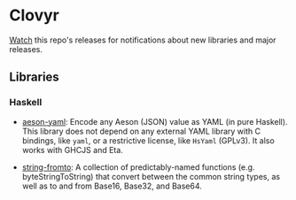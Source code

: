 # Clovyr

[Watch](https://github.com/clovyr/clovyr/subscription) this repo's releases for notifications about new libraries and major releases.

## Libraries

### Haskell

- [aeson-yaml](https://github.com/clovyr/aeson-yaml): Encode any Aeson (JSON) value as YAML (in pure Haskell). This library does not depend on any external YAML library with C bindings, like `yaml`, or a restrictive license, like `HsYaml` (GPLv3). It also works with GHCJS and Eta.

- [string-fromto](https://github.com/clovyr/string-fromto): A collection of predictably-named functions (e.g. byteStringToString) that convert between the common string types, as well as to and from Base16, Base32, and Base64.
